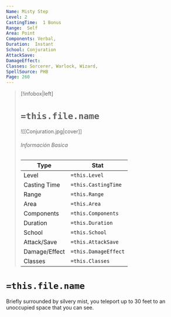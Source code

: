 ```yaml
---
Name: Misty Step
Level: 2
CastingTime:  1 Bonus 
Range:  Self
Area: Point
Components: Verbal, 
Duration:  Instant  
School: Conjuration
AttackSave: 
DamageEffect: 
Classes: Sorcerer, Warlock, Wizard, 
SpellSource: PHB
Page: 260
---
```


>[!infobox|left]
># `=this.file.name`
>![[Conjuration.jpg|cover]]
> ###### Información Basica
> Type |  Stat |
> ---|---|
> Level | `=this.Level` |
> Casting Time | `=this.CastingTime` |
> Range | `=this.Range` |
> Area | `=this.Area` |
> Components | `=this.Components` |
> Duration | `=this.Duration` |
> School | `=this.School` |
> Attack/Save | `=this.AttackSave` |
> Damage/Effect | `=this.DamageEffect` |
> Classes | `=this.Classes` |

# `=this.file.name`
Briefly surrounded by silvery mist, you teleport up to 30 feet to an unoccupied space that you can see.



 


